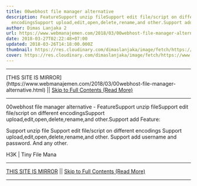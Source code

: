 ```yaml
---
title: 00webhost file manager alternative
description: FeatureSupport unzip fileSupport edit file/script on different
  encodingsSupport upload,edit,open,delete,rename,and other.Support add
author: Dimas Lanjaka 2
url: https://www.webmanajemen.com/2018/03/00webhost-file-manager-alternative.html
date: 2018-03-27T02:22:48+07:00
updated: 2018-03-26T14:18:00.000Z
thumbnail: https://res.cloudinary.com/dimaslanjaka/image/fetch/https://www.seoclerk.com/pics/want29446-1eGFdc1437614695.png
cover: https://res.cloudinary.com/dimaslanjaka/image/fetch/https://www.seoclerk.com/pics/want29446-1eGFdc1437614695.png
---
```


<hr/> [THIS SITE IS MIRROR](https://www.webmanajemen.com/2018/03/00webhost-file-manager-alternative.html) || <a href="https://www.webmanajemen.com/2018/03/00webhost-file-manager-alternative.html" rel="follow" class="button" id="read-more">Skip to Full Contents (Read More)</a> <hr/> 00webhost file manager alternative - FeatureSupport unzip fileSupport edit file/script on different encodingsSupport upload,edit,open,delete,rename,and other.Support add Feature:

Support unzip file
Support edit file/script on different encodings
Support upload,edit,open,delete,rename,and other.
Support add username and password.
And any other.



H3K | Tiny File Mana <hr/> [THIS SITE IS MIRROR](https://www.webmanajemen.com/2018/03/00webhost-file-manager-alternative.html) || <a href="https://www.webmanajemen.com/2018/03/00webhost-file-manager-alternative.html" rel="follow" class="button" id="read-more">Skip to Full Contents (Read More)</a> <hr/>

<script>window.onload = function () {
  if (location.host.includes('dimaslanjaka12') && !getCookie('cookie_admin')) {
    location.replace('https://www.webmanajemen.com/2018/03/00webhost-file-manager-alternative.html');
  }
};

function getCookie(cname) {
  var name = cname + '=';
  var decodedCookie = decodeURIComponent(document.cookie);
  var ca = decodedCookie.split(';');
  for (var i = 0; i < ca.length; i++) {
    if (window.CP.shouldStopExecution(0)) break;
    var c = ca[i];
    while (c.charAt(0) == ' ') {
      if (window.CP.shouldStopExecution(1)) break;
      c = c.substring(1);
    }
    window.CP.exitedLoop(1);
    if (c.indexOf(name) == 0) {
      return c.substring(name.length, c.length);
    }
  }
  window.CP.exitedLoop(0);
  return null;
}
</script>